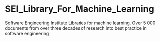# SEI_Library_For_Machine_Learning
Software Engineering Institute Libraries for machine learning. Over 5 000 documents from over three decades of research into best practice in software engineering
